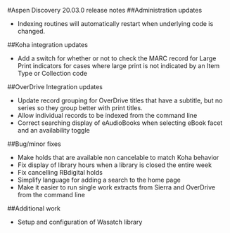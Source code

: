 #Aspen Discovery 20.03.0 release notes
##Administration updates
- Indexing routines will automatically restart when underlying code is changed.

##Koha integration updates
- Add a switch for whether or not to check the MARC record for Large Print indicators for cases where large print is not indicated by an Item Type or Collection code

##OverDrive Integration updates
- Update record grouping for OverDrive titles that have a subtitle, but no series so they group better with print titles.
- Allow individual records to be indexed from the command line
- Correct searching display of eAudioBooks when selecting eBook facet and an availability toggle 

##Bug/minor fixes
- Make holds that are available non cancelable to match Koha behavior
- Fix display of library hours when a library is closed the entire week
- Fix cancelling RBdigital holds
- Simplify language for adding a search to the home page
- Make it easier to run single work extracts from Sierra and OverDrive from the command line

##Additional work
- Setup and configuration of Wasatch library
